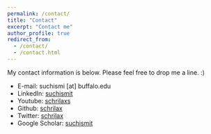 ```yaml
---
permalink: /contact/
title: "Contact"
excerpt: "Contact me"
author_profile: true
redirect_from: 
  - /contact/
  - /contact.html
---
```

My contact information is below. Please feel free to drop me a line. :)

* E-mail: suchismi [at] buffalo.edu
* LinkedIn: [suchismit](http://www.linkedin.com/in/suchismit)
* Youtube: [schrilaxs](https://www.youtube.com/user/schrilaxs)
* Github: [schrilax](https://github.com/schrilax)
* Twitter: [schrilax](http://twitter.com/schrilax)
* Google Scholar: [suchismit](https://scholar.google.com/citations?user=1yaUvgMAAAAJ&hl=en)
